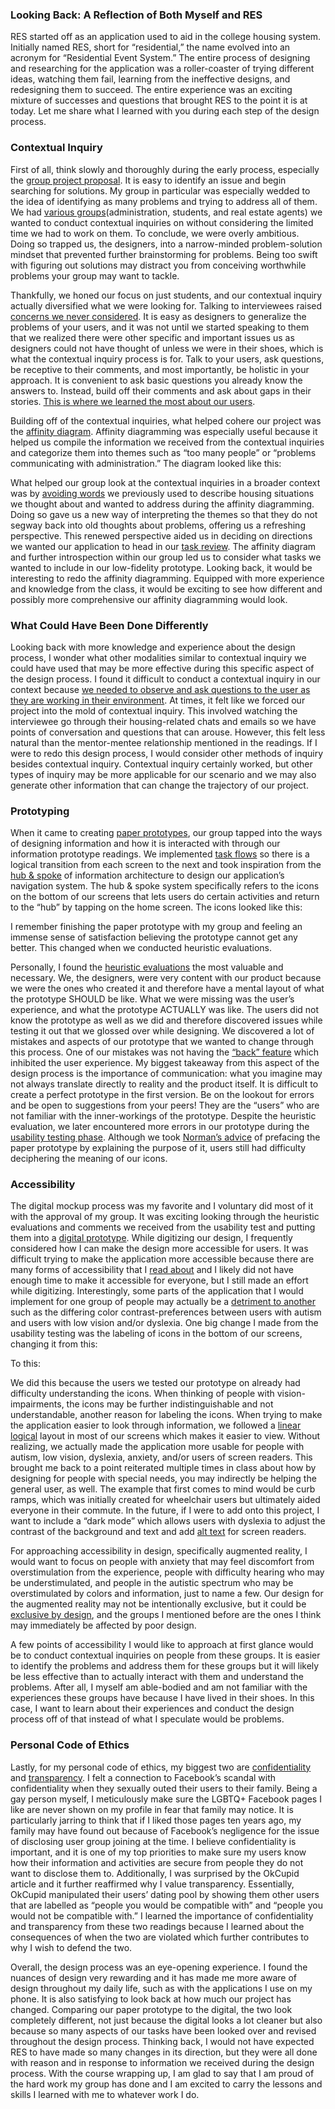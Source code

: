 ### Looking Back: A Reflection of Both Myself and RES

RES started off as an application used to aid in the college housing system. Initially named RES, short for “residential,” the name evolved into an acronym for “Residential Event System.” The entire process of designing and researching for the application was a roller-coaster of trying different ideas, watching them fail, learning from the ineffective designs, and redesigning them to succeed. The entire experience was an exciting mixture of successes and questions that brought RES to the point it is at today. Let me share what I learned with you during each step of the design process.
	
### Contextual Inquiry
First of all, think slowly and thoroughly during the early process, especially the [group project proposal](https://hci-res.github.io/proposal). It is easy to identify an issue and begin searching for solutions. My group in particular was especially wedded to the idea of identifying as many problems and trying to address all of them. We had [various groups](https://hci-res.github.io/ciplan/)(administration, students, and real estate agents) we wanted to conduct contextual inquiries on without considering the limited time we had to work on them. To conclude, we were overly ambitious. Doing so trapped us, the designers, into a narrow-minded problem-solution mindset that prevented further brainstorming for problems. Being too swift with figuring out solutions may distract you from conceiving worthwhile problems your group may want to tackle.

Thankfully, we honed our focus on just students, and our contextual inquiry actually diversified what we were looking for. Talking to interviewees raised [concerns we never considered](https://hci-res.github.io/2019-10-05-CI-Review/). It is easy as designers to generalize the problems of your users, and it was not until we started speaking to them that we realized there were other specific and important issues us as designers could not have thought of unless we were in their shoes, which is what the contextual inquiry process is for. Talk to your users, ask questions, be receptive to their comments, and most importantly, be holistic in your approach. It is convenient to ask basic questions you already know the answers to. Instead, build off their comments and ask about gaps in their stories. [This is where we learned the most about our users](https://hci-res.github.io/2019-10-05-CI-Review/).

Building off of the contextual inquiries, what helped cohere our project was the [affinity diagram](https://hci-res.github.io/2019-10-05-CI-Review/). Affinity diagramming was especially useful because it helped us compile the information we received from the contextual inquiries and categorize them into themes such as “too many people” or “problems communicating with administration.” The diagram looked like this:



What helped our group look at the contextual inquiries in a broader context was by [avoiding words](https://glow.williams.edu/courses/2539542/files/folder/readings?preview=153992358) we previously used to describe housing situations we thought about and wanted to address during the affinity diagramming. Doing so gave us a new way of interpreting the themes so that they do not segway back into old thoughts about problems, offering us a refreshing perspective. This renewed perspective aided us in deciding on directions we wanted our application to head in our [task review](https://hci-res.github.io/2019-10-06-Task-Review/). The affinity diagram and further introspection within our group led us to consider what tasks we wanted to include in our low-fidelity prototype. Looking back, it would be interesting to redo the affinity diagramming. Equipped with more experience and knowledge from the class, it would be exciting to see how different and possibly more comprehensive our affinity diagramming would look.


### What Could Have Been Done Differently
Looking back with more knowledge and experience about the design process, I wonder what other modalities similar to contextual inquiry we could have used that may be more effective during this specific aspect of the design process. I found it difficult to conduct a contextual inquiry in our context because [we needed to observe and ask questions to the user as they are working in their environment](https://glow.williams.edu/courses/2539542/files/folder/readings?preview=153992307). At times, it felt like we forced our project into the mold of contextual inquiry. This involved watching the interviewee go through their housing-related chats and emails so we have points of conversation and questions that can arouse. However, this felt less natural than the mentor-mentee relationship mentioned in the readings. If I were to redo this design process, I would consider other methods of inquiry besides contextual inquiry. Contextual inquiry certainly worked, but other types of inquiry may be more applicable for our scenario and we may also generate other information that can change the trajectory of our project.


### Prototyping
When it came to creating [paper prototypes](https://hci-res.github.io/2019-10-30-Paper-Prototype), our group tapped into the ways of designing information and how it is interacted with through our information prototype readings. We implemented [task flows](https://glow.williams.edu/files/153992334/download?download_frd=1) so there is a logical transition from each screen to the next and took inspiration from the [hub & spoke](http://www.uxbooth.com/articles/designing-for-mobile-part-1-information-architecture/) of information architecture to design our application’s navigation system. The hub & spoke system specifically refers to the icons on the bottom of our screens that lets users do certain activities and return to the “hub” by tapping on the home screen. The icons looked like this:



I remember finishing the paper prototype with my group and feeling an immense sense of satisfaction believing the prototype cannot get any better. This changed when we conducted heuristic evaluations.

Personally, I found the [heuristic evaluations](https://hci-res.github.io/2019-11-03-Heuristic-Evaluations/) the most valuable and necessary. We, the designers, were very content with our product because we were the ones who created it and therefore have a mental layout of what the prototype SHOULD be like. What we were missing was the user’s experience, and what the prototype ACTUALLY was like. The users did not know the prototype as well as we did and therefore discovered issues while testing it out that we glossed over while designing. We discovered a lot of mistakes and aspects of our prototype that we wanted to change through this process. One of our mistakes was not having the [“back” feature](https://glow.williams.edu/courses/2539542/files/folder/videos?preview=156178536) which inhibited the user experience. My biggest takeaway from this aspect of the design process is the importance of communication: what you imagine may not always translate directly to reality and the product itself. It is difficult to create a perfect prototype in the first version. Be on the lookout for errors and be open to suggestions from your peers! They are the “users” who are not familiar with the inner-workings of the prototype. Despite the heuristic evaluation, we later encountered more errors in our prototype during the [usability testing phase](https://hci-res.github.io/2019-11-10-Usability-Testing-Review). Although we took [Norman’s advice](https://glow.williams.edu/courses/2539542/files/folder/videos?preview=156178536) of prefacing the paper prototype by explaining the purpose of it, users still had difficulty deciphering the meaning of our icons.

### Accessibility
The digital mockup process was my favorite and I voluntary did most of it with the approval of my group. It was exciting looking through the heuristic evaluations and comments we received from the usability test and putting them into a [digital prototype](https://hci-res.github.io/2019-11-13-Digital-MockUp/). While digitizing our design, I frequently considered how I can make the design more accessible for users. It was difficult trying to make the application more accessible because there are many forms of accessibility that I [read about](https://glow.williams.edu/files/153992322/download?download_frd=1) and I likely did not have enough time to make it accessible for everyone, but I still made an effort while digitizing. Interestingly, some parts of the application that I would implement for one group of people may actually be a [detriment to another](https://glow.williams.edu/files/153992322/download?download_frd=1) such as the differing color contrast-preferences between users with autism and users with low vision and/or dyslexia. One big change I made from the usability testing was the labeling of icons in the bottom of our screens, changing it from this:

To this:



We did this because the users we tested our prototype on already had difficulty understanding the icons. When thinking of people with vision-impairments, the icons may be further indistinguishable and not understandable, another reason for labeling the icons. When trying to make the application easier to look through information, we followed a [linear logical](https://glow.williams.edu/files/153992322/download?download_frd=1) layout in most of our screens which makes it easier to view. Without realizing, we actually made the application more usable for people with autism, low vision, dyslexia, anxiety, and/or users of screen readers. This brought me back to a point reiterated multiple times in class about how by designing for people with special needs, you may indirectly be helping the general user, as well. The example that first comes to mind would be curb ramps, which was initially created for wheelchair users but ultimately aided everyone in their commute. In the future, if I were to add onto this project, I want to include a “dark mode” which allows users with dyslexia to adjust the contrast of the background and text and add [alt text](https://glow.williams.edu/files/153992322/download?download_frd=1) for screen readers.

For approaching accessibility in design, specifically augmented reality, I would want to focus on people with anxiety that may feel discomfort from overstimulation from the experience, people with difficulty hearing who may be understimulated, and people in the autistic spectrum who may be overstimulated by colors and information, just to name a few. Our design for the augmented reality may not be intentionally exclusive, but it could be [exclusive by design](https://theblog.adobe.com/design-with-accessibility-in-mind-the-pour-methodology/), and the groups I mentioned before are the ones I think may immediately be affected by poor design.

A few points of accessibility I would like to approach at first glance would be to conduct contextual inquiries on people from these groups. It is easier to identify the problems and address them for these groups but it will likely be less effective than to actually interact with them and understand the problems. After all, I myself am able-bodied and am not familiar with the experiences these groups have because I have lived in their shoes. In this case, I want to learn about their experiences and conduct the design process off of that instead of what I speculate would be problems.

### Personal Code of Ethics
Lastly, for my personal code of ethics, my biggest two are [confidentiality](https://drive.google.com/file/d/1Qna8UG2zc2pfcJS5caY9o_dLSwGtX0mI/view?usp=sharing) and [transparency](https://web.archive.org/web/20180323143242/https://theblog.okcupid.com/we-experiment-on-human-beings-5dd9fe280cd5). I felt a connection to Facebook’s scandal with confidentiality when they sexually outed their users to their family. Being a gay person myself, I meticulously make sure the LGBTQ+ Facebook pages I like are never shown on my profile in fear that family may notice. It is particularly jarring to think that if I liked those pages ten years ago, my family may have found out because of Facebook’s negligence for the issue of disclosing user group joining at the time. I believe confidentiality is important, and it is one of my top priorities to make sure my users know how their information and activities are secure from people they do not want to disclose them to. Additionally, I was surprised by the OkCupid article and it further reaffirmed why I value transparency. Essentially, OkCupid manipulated their users’ dating pool by showing them other users that are labelled as “people you would be compatible with” and “people you would not be compatible with.” I learned the importance of confidentiality and transparency from these two readings because I learned about the consequences of when the two are violated which further contributes to why I wish to defend the two.



Overall, the design process was an eye-opening experience. I found the nuances of design very rewarding and it has made me more aware of design throughout my daily life, such as with the applications I use on my phone. It is also satisfying to look back at how much our project has changed. Comparing our paper prototype to the digital, the two look completely different, not just because the digital looks a lot cleaner but also because so many aspects of our tasks have been looked over and revised throughout the design process. Thinking back, I would not have expected RES to have made so many changes in its direction, but they were all done with reason and in response to information we received during the design process. With the course wrapping up, I am glad to say that I am proud of the hard work my group has done and I am excited to carry the lessons and skills I learned with me to whatever work I do.
